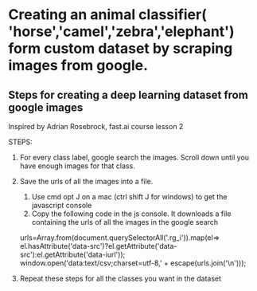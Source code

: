 # Creating an animal classifier( 'horse','camel','zebra','elephant') form custom dataset by scraping images from google.


## Steps for creating a deep learning dataset from google images 

Inspired by Adrian Rosebrock, fast.ai course lesson 2

STEPS:
1. For every class label, google search the images. Scroll down until you have enough images for that class.

2. Save the urls of all the images into a file.

    1. Use cmd opt J on a mac (ctrl shift J for windows) to get the javascript console
    2. Copy the following code in the js console. It downloads a file containing the urls of all the images in the google search

    
    urls=Array.from(document.querySelectorAll('.rg_i')).map(el=> el.hasAttribute('data-src')?el.getAttribute('data-src'):el.getAttribute('data-iurl')); window.open('data:text/csv;charset=utf-8,' + escape(urls.join('\n')));  

3. Repeat these steps for all the classes you want in the dataset


